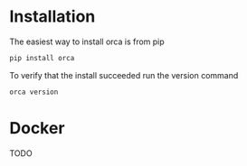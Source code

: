 # Installation
The easiest way to install orca is from pip
```bash
pip install orca
```
To verify that the install succeeded run the version command
```bash
orca version
```

# Docker
TODO 